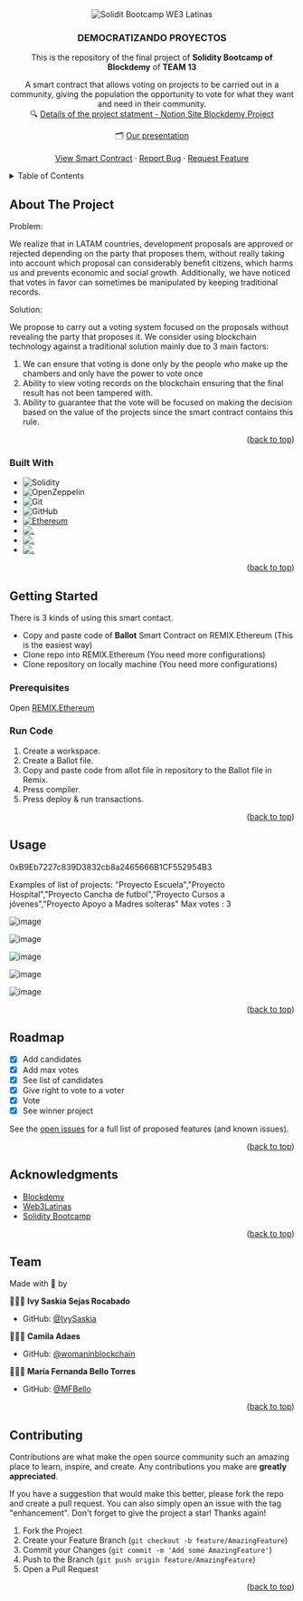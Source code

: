 <a name="readme-top"></a>



<!-- PROJECT LOGO -->

<br />
<div align="center">

![Solidit Bootcamp WE3 Latinas](https://pbs.twimg.com/media/FcBpiw3X0AEoMxi.jpg)
  

<h3 align="center"><strong>DEMOCRATIZANDO PROYECTOS</strong></h3>

  <p align="center">
  This is the repository of the final project of <strong>Solidity Bootcamp of Blockdemy</strong> of <strong>TEAM 13</strong>
  
  A smart contract that allows voting on projects to be carried out in a community, giving the population the opportunity to vote for what they want and need in their community.
    <br />
    🔍 [Details of the project statment - Notion Site Blockdemy Project](https://blockde.notion.site/Proyecto-final-f252e5ccd35944dd8481fe3a26c46f69)

🗂 [Our presentation](https://www.canva.com/design/DAFOIenb5dA/gLR2nrPZJ_7cVYKVmrhgLg/view?utm_content=DAFOIenb5dA&utm_campaign=designshare&utm_medium=link&utm_source=publishpresent)
    <br />
    <br />
    <a href="https://goerli.etherscan.io/address/0xB9Eb7227c839D3832cb8a2465666B1CF552954B3">View Smart Contract</a>
    ·
    <a href="https://github.com/IvySaskia/Solidity-Bootcamp-Blockdemy-Project/issues">Report Bug</a>
    ·
    <a href="https://github.com/IvySaskia/Solidity-Bootcamp-Blockdemy-Project/issues">Request Feature</a>
  </p>
</div>



<!-- TABLE OF CONTENTS -->

<details>
  <summary>Table of Contents</summary>
  <ol>
    <li>
      <a href="#about-the-project">About The Project</a>
      <ul>
        <li><a href="#built-with">Built With</a></li>
      </ul>
    </li>
    <li>
      <a href="#getting-started">Getting Started</a>
      <ul>
        <li><a href="#prerequisites">Prerequisites</a></li>
        <li><a href="#run-code">Run Code</a></li>
      </ul>
    </li>
    <li><a href="#usage">Usage</a></li>
    <li><a href="#roadmap">Roadmap</a></li>
    <li><a href="#acknowledgments">Acknowledgments</a></li>
    <li><a href="#team">Team</a></li>
    <li><a href="#contributing">Contributing</a></li>
  </ol>
</details>



<!-- ABOUT THE PROJECT -->


## About The Project

Problem:

We realize that in LATAM countries, development proposals are approved or rejected depending on the party that proposes them, without really taking into account which proposal can considerably benefit citizens, which harms us and prevents economic and social growth. Additionally, we have noticed that votes in favor can sometimes be manipulated by keeping traditional records.


Solution:

We propose to carry out a voting system focused on the proposals without revealing the party that proposes it. We consider using blockchain technology against a traditional solution mainly due to 3 main factors:

1. We can ensure that voting is done only by the people who make up the chambers and only have the power to vote once
2. Ability to view voting records on the blockchain ensuring that the final result has not been tampered with.
3. Ability to guarantee that the vote will be focused on making the decision based on the value of the projects since the smart contract contains this rule.

<p align="right">(<a href="#readme-top">back to top</a>)</p>



### Built With

* ![Solidity](https://img.shields.io/badge/Solidity-%23363636.svg?style=for-the-badge&logo=solidity&logoColor=white)
* ![OpenZeppelin](https://img.shields.io/badge/OpenZeppelin-4E5EE4?logo=OpenZeppelin&logoColor=fff&style=for-the-badge)
* ![Git](https://img.shields.io/badge/git-%23F05033.svg?style=for-the-badge&logo=git&logoColor=white)
* ![GitHub](https://img.shields.io/badge/github-%23121011.svg?style=for-the-badge&logo=github&logoColor=white)
* <a href='https://remix.ethereum.org/' target="_blank"><img alt='Ethereum' src='https://img.shields.io/badge/Remix.Ethereum-100000?style=for-the-badge&logo=Ethereum&logoColor=white&labelColor=222336&color=222336'/></a>
* <a href='https://metamask.io/' target="_blank"><img alt='.' src='https://img.shields.io/badge/Metamask-100000?style=for-the-badge&logo=.&logoColor=white&labelColor=FF7F08&color=FF7F08'/></a>
* <a href='https://etherscan.io/' target="_blank"><img alt='.' src='https://img.shields.io/badge/etherscan-100000?style=for-the-badge&logo=.&logoColor=white&labelColor=053883&color=053883'/></a>
* <a href='' target="_blank"><img alt='.' src='https://img.shields.io/badge/goerli.testnet-100000?style=for-the-badge&logo=.&logoColor=white&labelColor=0F65E4&color=0F65E4'/></a>

<p align="right">(<a href="#readme-top">back to top</a>)</p>



<!-- GETTING STARTED -->

## Getting Started

There is 3 kinds of using this smart contact.
* Copy and paste code of **Ballot** Smart Contract on REMIX.Ethereum (This is the easiest way)
* Clone repo into REMIX.Ethereum (You need more configurations)
* Clone repository on locally machine (You need more configurations)

### Prerequisites

Open [REMIX.Ethereum](https://remix.ethereum.org/) 


### Run Code

1. Create a workspace.
2. Create a Ballot file.
3. Copy and paste code from allot file in repository to the Ballot file in Remix.
4. Press compiler.
5. Press deploy & run transactions.

<p align="right">(<a href="#readme-top">back to top</a>)</p>



<!-- USAGE EXAMPLES -->

## Usage

0xB9Eb7227c839D3832cb8a2465666B1CF552954B3

Examples of list of projects: "Proyecto Escuela","Proyecto Hospital","Proyecto Cancha de futbol","Proyecto Cursos a jóvenes","Proyecto Apoyo a Madres solteras"
Max votes : 3

![image](https://user-images.githubusercontent.com/41027286/194960761-752e9e71-10ef-48f1-a115-e7b3fec0257a.png)

![image](https://user-images.githubusercontent.com/41027286/194960858-23721312-0dcf-4c8e-bedd-26dda5922b38.png)

![image](https://user-images.githubusercontent.com/41027286/194960818-3488e033-6bf9-4143-b323-16c91fbfecc1.png)

![image](https://user-images.githubusercontent.com/41027286/194960919-f653bd93-16e7-4ace-a06e-0180f6238e6c.png)

![image](https://user-images.githubusercontent.com/41027286/194961212-63c84c83-67de-48e9-ba1e-6299004716ed.png)



<p align="right">(<a href="#readme-top">back to top</a>)</p>



<!-- ROADMAP -->
## Roadmap

- [X] Add candidates
- [X] Add max votes
- [X] See list of candidates
- [X] Give right to vote to a voter
- [X] Vote
- [X] See winner project

See the [open issues](https://github.com/IvySaskia/Solidity-Bootcamp-Blockdemy-Project/issues) for a full list of proposed features (and known issues).

<p align="right">(<a href="#readme-top">back to top</a>)</p>



<!-- ACKNOWLEDGMENTS -->

## Acknowledgments

* [Blockdemy](https://www.instagram.com/blockdemy)
* [Web3Latinas](https://www.instagram.com/web3latinas_)
* [Solidity Bootcamp]()

<p align="right">(<a href="#readme-top">back to top</a>)</p>



<!-- TEAM -->
## Team

Made with 💜 by

👩🏽‍💻 **Ivy Saskia Sejas Rocabado**
- GitHub: [@IvySaskia](https://github.com/IvySaskia)

👩🏽‍💻 **Camila Adaes**
- GitHub: [@womaninblockchain](https://github.com/womaninblockchain)

👩🏽‍💻 **María Fernanda Bello Torres**
- GitHub: [@MFBello](https://github.com/MFBello)


<p align="right">(<a href="#readme-top">back to top</a>)</p>


<!-- CONTRIBUTING -->
## Contributing

Contributions are what make the open source community such an amazing place to learn, inspire, and create. Any contributions you make are **greatly appreciated**.

If you have a suggestion that would make this better, please fork the repo and create a pull request. You can also simply open an issue with the tag "enhancement".
Don't forget to give the project a star! Thanks again!

1. Fork the Project
2. Create your Feature Branch (`git checkout -b feature/AmazingFeature`)
3. Commit your Changes (`git commit -m 'Add some AmazingFeature'`)
4. Push to the Branch (`git push origin feature/AmazingFeature`)
5. Open a Pull Request

<p align="right">(<a href="#readme-top">back to top</a>)</p>



<!-- MARKDOWN LINKS & IMAGES -->
<!-- https://www.markdownguide.org/basic-syntax/#reference-style-links -->
[contributors-shield]: https://img.shields.io/github/contributors/IvySaskia/Solidity-Bootcamp-Blockdemy-Project.svg?style=for-the-badge
[contributors-url]: https://github.com/IvySaskia/Solidity-Bootcamp-Blockdemy-Project/graphs/contributors
